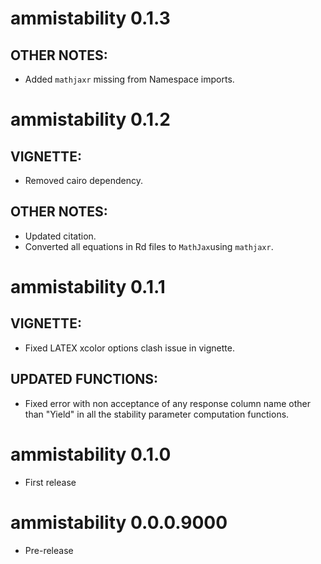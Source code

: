 # ammistability  0.1.3

## OTHER NOTES:
* Added `mathjaxr` missing from Namespace imports.

# ammistability  0.1.2

## VIGNETTE:
* Removed cairo dependency.

## OTHER NOTES:
* Updated citation.
* Converted all equations in Rd files to `MathJax`using `mathjaxr`.

# ammistability  0.1.1

## VIGNETTE:
* Fixed LATEX xcolor options clash issue in vignette.

## UPDATED FUNCTIONS:
* Fixed error with non acceptance of any response column name other than "Yield" in all the stability parameter computation functions.

# ammistability  0.1.0

* First release

# ammistability  0.0.0.9000

* Pre-release
